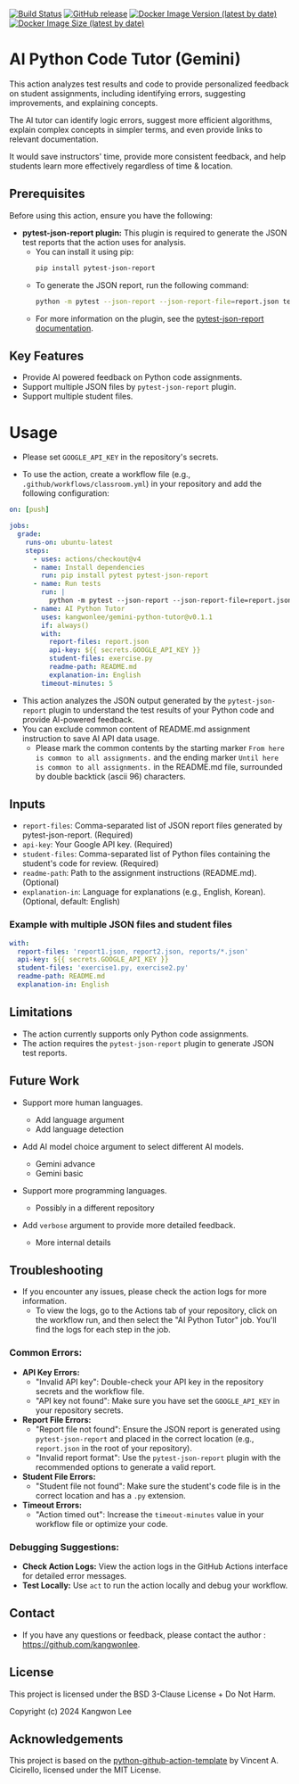 [![Build Status](https://github.com/kangwonlee/gemini-python-tutor/workflows/build/badge.svg)](https://github.com/kangwonlee/gemini-python-tutor/actions)
[![GitHub release](https://img.shields.io/github/release/kangwonlee/gemini-python-tutor.svg)](https://github.com/kangwonlee/gemini-python-tutor/releases)
[![Docker Image Version (latest by date)](https://img.shields.io/docker/v/beachgoer/gemini-python-tutor?label=Docker%20Hub&logo=docker)](https://hub.docker.com/r/beachgoer/gemini-python-tutor)
[![Docker Image Size (latest by date)](https://img.shields.io/docker/image-size/beachgoer/gemini-python-tutor?logo=docker)](https://hub.docker.com/r/beachgoer/gemini-python-tutor)

# AI Python Code Tutor (Gemini)

This action analyzes test results and code to provide personalized feedback on student assignments, including identifying errors, suggesting improvements, and explaining concepts.

The AI tutor can identify logic errors, suggest more efficient algorithms, explain complex concepts in simpler terms, and even provide links to relevant documentation.

It would save instructors' time, provide more consistent feedback, and help students learn more effectively regardless of time & location.

## Prerequisites

Before using this action, ensure you have the following:

* **pytest-json-report plugin:** This plugin is required to generate the JSON test reports that the action uses for analysis.
    * You can install it using pip:
      ```bash
      pip install pytest-json-report
      ```
    * To generate the JSON report, run the following command:
      ```bash
      python -m pytest --json-report --json-report-file=report.json tests/test_my_test_file.py
      ```
    * For more information on the plugin, see the [pytest-json-report documentation](https://pypi.org/project/pytest-json-report/).

## Key Features

* Provide AI powered feedback on Python code assignments.
* Support multiple JSON files by `pytest-json-report` plugin.
* Support multiple student files.

# Usage
* Please set `GOOGLE_API_KEY` in the repository's secrets.

* To use the action, create a workflow file (e.g., `.github/workflows/classroom.yml`) in your repository and add the following configuration:

``` yaml
on: [push]

jobs:
  grade:
    runs-on: ubuntu-latest
    steps:
      - uses: actions/checkout@v4
      - name: Install dependencies
        run: pip install pytest pytest-json-report
      - name: Run tests
        run: |
          python -m pytest --json-report --json-report-file=report.json tests/test_my_test_file.py
      - name: AI Python Tutor
        uses: kangwonlee/gemini-python-tutor@v0.1.1
        if: always()
        with:
          report-files: report.json
          api-key: ${{ secrets.GOOGLE_API_KEY }}
          student-files: exercise.py
          readme-path: README.md
          explanation-in: English
        timeout-minutes: 5 

```
* This action analyzes the JSON output generated by the `pytest-json-report` plugin to understand the test results of your Python code and provide AI-powered feedback. 
* You can exclude common content of README.md assignment instruction to save AI API data usage.
    * Please mark the common contents by the starting marker ``From here is common to all assignments.`` and the ending marker ``Until here is common to all assignments.`` in the README.md file, surrounded by double backtick (ascii 96) characters.

## Inputs
* `report-files`: Comma-separated list of JSON report files generated by pytest-json-report. (Required)
* `api-key`: Your Google API key. (Required)
* `student-files`: Comma-separated list of Python files containing the student's code for review. (Required)
* `readme-path`: Path to the assignment instructions (README.md). (Optional)
* `explanation-in`: Language for explanations (e.g., English, Korean). (Optional, default: English)

### Example with multiple JSON files and student files
``` yaml
with:
  report-files: 'report1.json, report2.json, reports/*.json'
  api-key: ${{ secrets.GOOGLE_API_KEY }}
  student-files: 'exercise1.py, exercise2.py' 
  readme-path: README.md
  explanation-in: English
```

## Limitations
* The action currently supports only Python code assignments.
* The action requires the `pytest-json-report` plugin to generate JSON test reports.

## Future Work
* Support more human languages.
    * Add language argument
    * Add language detection

* Add AI model choice argument to select different AI models.
    * Gemini advance
    * Gemini basic

* Support more programming languages.
    * Possibly in a different repository

* Add `verbose` argument to provide more detailed feedback.
    * More internal details

## Troubleshooting

* If you encounter any issues, please check the action logs for more information.
    * To view the logs, go to the Actions tab of your repository, click on the workflow run, and then select the "AI Python Tutor" job. You'll find the logs for each step in the job.

### Common Errors:

* **API Key Errors:**
    * "Invalid API key": Double-check your API key in the repository secrets and the workflow file.
    * "API key not found": Make sure you have set the `GOOGLE_API_KEY` in your repository secrets.
* **Report File Errors:**
    * "Report file not found": Ensure the JSON report is generated using `pytest-json-report` and placed in the correct location (e.g., `report.json` in the root of your repository).
    * "Invalid report format": Use the `pytest-json-report` plugin with the recommended options to generate a valid report.
* **Student File Errors:**
    * "Student file not found":  Make sure the student's code file is in the correct location and has a `.py` extension.
* **Timeout Errors:**
    * "Action timed out":  Increase the `timeout-minutes` value in your workflow file or optimize your code.

### Debugging Suggestions:

* **Check Action Logs:**  View the action logs in the GitHub Actions interface for detailed error messages.
* **Test Locally:** Use `act` to run the action locally and debug your workflow.

## Contact
* If you have any questions or feedback, please contact the author : https://github.com/kangwonlee.

## License

This project is licensed under the BSD 3-Clause License + Do Not Harm.

Copyright (c) 2024 Kangwon Lee

## Acknowledgements

This project is based on the [python-github-action-template](https://github.com/cicirello/python-github-action-template) by Vincent A. Cicirello, licensed under the MIT License.
